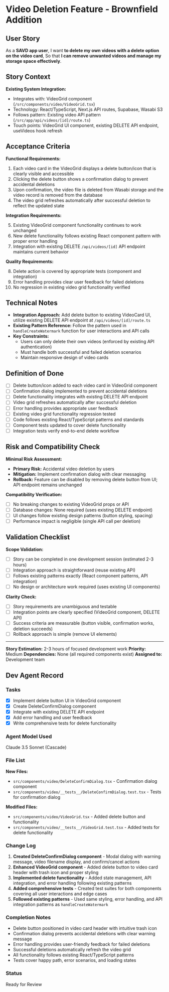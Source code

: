 # Video Deletion Feature - Brownfield Addition

## User Story

As a **SAVD app user**,
I want **to delete my own videos with a delete option on the video card**,
So that **I can remove unwanted videos and manage my storage space effectively**.

## Story Context

**Existing System Integration:**

- Integrates with: VideoGrid component (`/src/components/video/VideoGrid.tsx`)
- Technology: React/TypeScript, Next.js API routes, Supabase, Wasabi S3
- Follows pattern: Existing video API pattern (`/src/app/api/videos/[id]/route.ts`)
- Touch points: VideoGrid UI component, existing DELETE API endpoint, useVideos hook refresh

## Acceptance Criteria

**Functional Requirements:**

1. Each video card in the VideoGrid displays a delete button/icon that is clearly visible and accessible
2. Clicking the delete button shows a confirmation dialog to prevent accidental deletions
3. Upon confirmation, the video file is deleted from Wasabi storage and the video record is removed from the database
4. The video grid refreshes automatically after successful deletion to reflect the updated state

**Integration Requirements:**

5. Existing VideoGrid component functionality continues to work unchanged
6. New delete functionality follows existing React component pattern with proper error handling
7. Integration with existing DELETE `/api/videos/[id]` API endpoint maintains current behavior

**Quality Requirements:**

8. Delete action is covered by appropriate tests (component and integration)
9. Error handling provides clear user feedback for failed deletions
10. No regression in existing video grid functionality verified

## Technical Notes

- **Integration Approach:** Add delete button to existing VideoCard UI, utilize existing DELETE API endpoint at `/api/videos/[id]/route.ts`
- **Existing Pattern Reference:** Follow the pattern used in `handleCreateWatermark` function for user interactions and API calls
- **Key Constraints:** 
  - Users can only delete their own videos (enforced by existing API authentication)
  - Must handle both successful and failed deletion scenarios
  - Maintain responsive design of video cards

## Definition of Done

- [ ] Delete button/icon added to each video card in VideoGrid component
- [ ] Confirmation dialog implemented to prevent accidental deletions
- [ ] Delete functionality integrates with existing DELETE API endpoint
- [ ] Video grid refreshes automatically after successful deletion
- [ ] Error handling provides appropriate user feedback
- [ ] Existing video grid functionality regression tested
- [ ] Code follows existing React/TypeScript patterns and standards
- [ ] Component tests updated to cover delete functionality
- [ ] Integration tests verify end-to-end delete workflow

## Risk and Compatibility Check

**Minimal Risk Assessment:**

- **Primary Risk:** Accidental video deletion by users
- **Mitigation:** Implement confirmation dialog with clear messaging
- **Rollback:** Feature can be disabled by removing delete button from UI; API endpoint remains unchanged

**Compatibility Verification:**

- [ ] No breaking changes to existing VideoGrid props or API
- [ ] Database changes: None required (uses existing DELETE endpoint)
- [ ] UI changes follow existing design patterns (button styling, spacing)
- [ ] Performance impact is negligible (single API call per deletion)

## Validation Checklist

**Scope Validation:**

- [ ] Story can be completed in one development session (estimated 2-3 hours)
- [ ] Integration approach is straightforward (reuse existing API)
- [ ] Follows existing patterns exactly (React component patterns, API integration)
- [ ] No design or architecture work required (uses existing UI components)

**Clarity Check:**

- [ ] Story requirements are unambiguous and testable
- [ ] Integration points are clearly specified (VideoGrid component, DELETE API)
- [ ] Success criteria are measurable (button visible, confirmation works, deletion succeeds)
- [ ] Rollback approach is simple (remove UI elements)

---

**Story Estimation:** 2-3 hours of focused development work
**Priority:** Medium
**Dependencies:** None (all required components exist)
**Assigned to:** Development team

## Dev Agent Record

### Tasks
- [x] Implement delete button UI in VideoGrid component
- [x] Create DeleteConfirmDialog component
- [x] Integrate with existing DELETE API endpoint
- [x] Add error handling and user feedback
- [x] Write comprehensive tests for delete functionality

### Agent Model Used
Claude 3.5 Sonnet (Cascade)

### File List
**New Files:**
- `src/components/video/DeleteConfirmDialog.tsx` - Confirmation dialog component
- `src/components/video/__tests__/DeleteConfirmDialog.test.tsx` - Tests for confirmation dialog

**Modified Files:**
- `src/components/video/VideoGrid.tsx` - Added delete button and functionality
- `src/components/video/__tests__/VideoGrid.test.tsx` - Added tests for delete functionality

### Change Log
1. **Created DeleteConfirmDialog component** - Modal dialog with warning message, video filename display, and confirm/cancel actions
2. **Enhanced VideoGrid component** - Added delete button to video card header with trash icon and proper styling
3. **Implemented delete functionality** - Added state management, API integration, and error handling following existing patterns
4. **Added comprehensive tests** - Created test suites for both components covering all user interactions and edge cases
5. **Followed existing patterns** - Used same styling, error handling, and API integration patterns as `handleCreateWatermark`

### Completion Notes
- Delete button positioned in video card header with intuitive trash icon
- Confirmation dialog prevents accidental deletions with clear warning message
- Error handling provides user-friendly feedback for failed deletions
- Successful deletions automatically refresh the video grid
- All functionality follows existing React/TypeScript patterns
- Tests cover happy path, error scenarios, and loading states

### Status
Ready for Review
